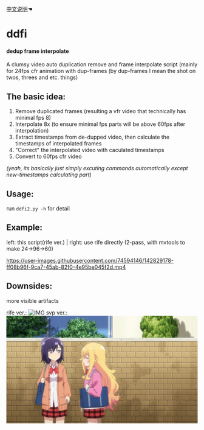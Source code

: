 [中文说明](https://github.com/Mr-Z-2697/ddfi/blob/main/README.chi.md)☚
# ddfi
#### dedup frame interpolate
A clumsy video auto duplication remove and frame interpolate script (mainly for 24fps cfr animation with dup-frames (by dup-frames I mean the shot on twos, threes and etc. things)

## The basic idea:
1. Remove duplicated frames (resulting a vfr video that technically has minimal fps 8)
2. Interpolate 8x (to ensure minimal fps parts will be above 60fps after interpolation)
3. Extract timestamps from de-dupped video, then calculate the timestamps of interpolated frames
4. "Correct" the interpolated video with caculated timestamps
5. Convert to 60fps cfr video

*(yeah, its basically just simply excuting commands automatically except new-timestamps calculating part)*

## Usage:
run `ddfi2.py -h` for detail

## Example:
left: this script(rife ver.) | right: use rife directly (2-pass, with mvtools to make 24->96->60)

https://user-images.githubusercontent.com/74594146/142829178-ff08b96f-9ca7-45ab-82f0-4e95be045f2d.mp4

## Downsides:
more visible artifacts

rife ver.:
![IMG](https://user-images.githubusercontent.com/74594146/142829294-1b17c073-f587-4e49-8a72-c3c8b4149a53.png)
svp ver.:
![IMG](https://github.com/Mr-Z-2697/ddfi/blob/main/example/artifacts.webp?raw=true)
